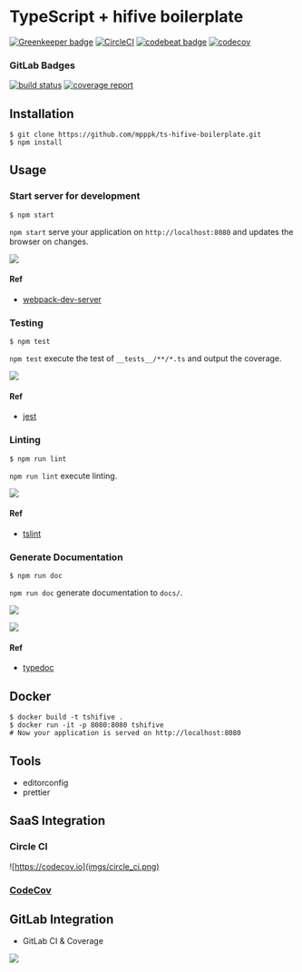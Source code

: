 # TypeScript + hifive boilerplate

[![Greenkeeper badge](https://badges.greenkeeper.io/mpppk/ts-hifive-boilerplate.svg)](https://greenkeeper.io/)
[![CircleCI](https://circleci.com/gh/mpppk/ts-hifive-boilerplate.svg?style=svg)](https://circleci.com/gh/mpppk/ts-hifive-boilerplate)
[![codebeat badge](https://codebeat.co/badges/dee29821-d6e9-434c-9388-c338cba3e0f4)](https://codebeat.co/projects/github-com-mpppk-ts-hifive-boilerplate-master)
[![codecov](https://codecov.io/gh/mpppk/ts-hifive-boilerplate/branch/master/graph/badge.svg)](https://codecov.io/gh/mpppk/ts-hifive-boilerplate)

### GitLab Badges

[![build status](https://gitlab.com/mpppk/ts-hifive-boilerplate/badges/master/build.svg)](https://gitlab.com/mpppk/ts-hifive-boilerplate/commits/master)
[![coverage report](https://gitlab.com/mpppk/ts-hifive-boilerplate/badges/master/coverage.svg)](https://gitlab.com/mpppk/ts-hifive-boilerplate/commits/master)

## Installation

```Shell
$ git clone https://github.com/mpppk/ts-hifive-boilerplate.git
$ npm install
```

## Usage

### Start server for development

```Shell
$ npm start
```

`npm start` serve your application on `http://localhost:8080` and updates the browser on changes.

![](imgs/webpack-dev-server.png)

#### Ref

- [webpack-dev-server](https://github.com/webpack/webpack-dev-server)

### Testing

```Shell
$ npm test
```

`npm test` execute the test of `__tests__/**/*.ts` and output the coverage.

![](imgs/test_and_coverage.png)

#### Ref

- [jest](https://jestjs.io)

### Linting

```Shell
$ npm run lint
```

`npm run lint` execute linting.

![](imgs/tslint.png)

#### Ref

- [tslint](https://palantir.github.io/tslint/)

### Generate Documentation

```Shell
$ npm run doc
```

`npm run doc` generate documentation to `docs/`.

![](imgs/tsdoc_command.png)

![](imgs/tsdoc.png)

#### Ref

- [typedoc](https://github.com/TypeStrong/typedoc)

## Docker

```Shell
$ docker build -t tshifive .
$ docker run -it -p 8080:8080 tshifive
# Now your application is served on http://localhost:8080
```

## Tools

- editorconfig
- prettier

## SaaS Integration

### Circle CI

![https://codecov.io](imgs/circle_ci.png)

### [CodeCov]()

## GitLab Integration

- GitLab CI & Coverage

![](imgs/gitlab_ci.png)
